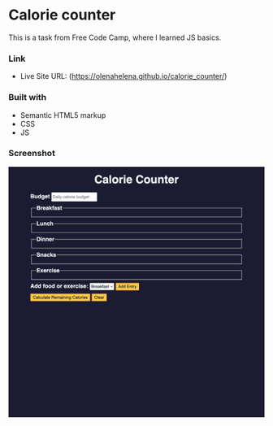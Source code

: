 # Calorie counter

This is a task from Free Code Camp, where I learned JS basics.


### Link

- Live Site URL: (https://olenahelena.github.io/calorie_counter/)


### Built with

- Semantic HTML5 markup
- CSS
- JS

### Screenshot

![](screenshot.png)
